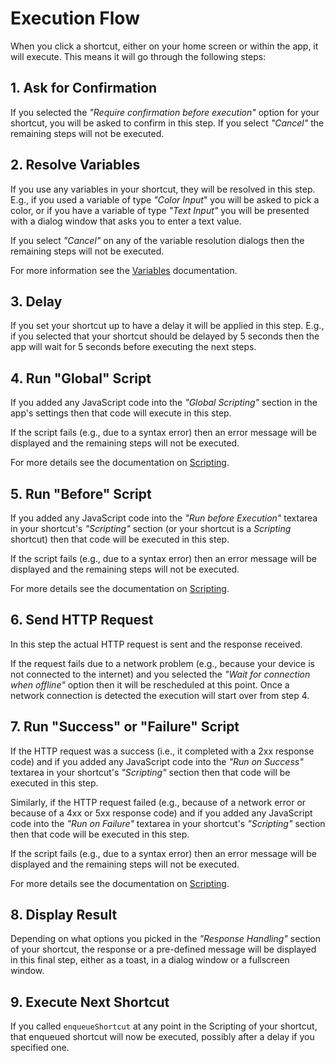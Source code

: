 # Execution Flow

When you click a shortcut, either on your home screen or within the app, it will execute. This means it will go through the following steps:

## 1. Ask for Confirmation

If you selected the *"Require confirmation before execution"* option for your shortcut, you will be asked to confirm in this step. If you select *"Cancel"* the remaining steps will not be executed.

## 2. Resolve Variables

If you use any variables in your shortcut, they will be resolved in this step. E.g., if you used a variable of type *"Color Input*" you will be asked to pick a color, or if you have a variable of type *"Text Input"* you will be presented with a dialog window that asks you to enter a text value.

If you select *"Cancel"* on any of the variable resolution dialogs then the remaining steps will not be executed.

For more information see the [Variables](variables.md) documentation.

## 3. Delay

If you set your shortcut up to have a delay it will be applied in this step. E.g., if you selected that your shortcut should be delayed by 5 seconds then the app will wait for 5 seconds before executing the next steps.


## 4. Run "Global" Script

If you added any JavaScript code into the *"Global Scripting"* section in the app's settings then that code will execute in this step.

If the script fails (e.g., due to a syntax error) then an error message will be displayed and the remaining steps will not be executed.

For more details see the documentation on [Scripting](scripting.md).

## 5. Run "Before" Script

If you added any JavaScript code into the *"Run before Execution"* textarea in your shortcut's *"Scripting"* section (or your shortcut is a *Scripting* shortcut) then that code will be executed in this step.

If the script fails (e.g., due to a syntax error) then an error message will be displayed and the remaining steps will not be executed.

For more details see the documentation on [Scripting](scripting.md).

## 6. Send HTTP Request

In this step the actual HTTP request is sent and the response received.

If the request fails due to a network problem (e.g., because your device is not connected to the internet) and you selected the *"Wait for connection when offline"* option then it will be rescheduled at this point. Once a network connection is detected the execution will start over from step 4.

## 7. Run "Success" or "Failure" Script

If the HTTP request was a success (i.e., it completed with a 2xx response code) and if you added any JavaScript code into the *"Run on Success"* textarea in your shortcut's *"Scripting"* section then that code will be executed in this step.

Similarly, if the HTTP request failed (e.g., because of a network error or because of a 4xx or 5xx response code) and if you added any JavaScript code into the *"Run on Failure"* textarea in your shortcut's *"Scripting"* section then that code will be executed in this step.

If the script fails (e.g., due to a syntax error) then an error message will be displayed and the remaining steps will not be executed.

For more details see the documentation on [Scripting](scripting.md).

## 8. Display Result

Depending on what options you picked in the *"Response Handling"* section of your shortcut, the response or a pre-defined message will be displayed in this final step, either as a toast, in a dialog window or a fullscreen window.

## 9. Execute Next Shortcut

If you called `enqueueShortcut` at any point in the Scripting of your shortcut, that enqueued shortcut will now be executed, possibly after a delay if you specified one.
